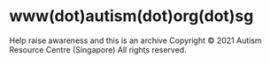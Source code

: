 # www(dot)autism(dot)org(dot)sg
Help raise awareness and this is an archive
Copyright © 2021   Autism Resource Centre (Singapore)   All rights reserved.
